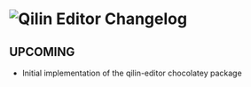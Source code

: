 # ![Qilin Editor Changelog](https://img.shields.io/badge/Qilin%20Editor-Package%20Changelog-blue.svg?style=for-the-badge)

## UPCOMING
- Initial implementation of the qilin-editor chocolatey package

